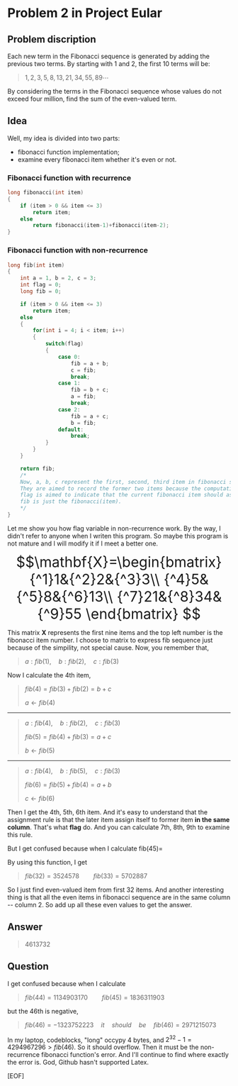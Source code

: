 # Problem 2 in Project Eular

## Problem discription

Each new term in the Fibonacci sequence is generated by adding the previous two terms. By starting with 1 and 2, the first 10 terms will be:
> $1, 2, 3, 5, 8, 13, 21, 34, 55, 89\cdots$

By considering the terms in the Fibonacci sequence whose values do not exceed four million, find the sum of the even-valued term.

## Idea

Well, my idea is divided into two parts:

* fibonacci function implementation;
* examine every fibonacci item whether it's even or not.

### Fibonacci function with recurrence

```C
long fibonacci(int item)
{
    if (item > 0 && item <= 3)
        return item;
    else
        return fibonacci(item-1)+fibonacci(item-2);
}
```

### Fibonacci function with non-recurrence

```C
long fib(int item)
{
    int a = 1, b = 2, c = 3;
    int flag = 0;
    long fib = 0;

    if (item > 0 && item <= 3)
        return item;
    else
    {
        for(int i = 4; i < item; i++)
        {
            switch(flag)
            {
                case 0:
                    fib = a + b;
                    c = fib;
                    break;
                case 1:
                    fib = b + c;
                    a = fib;
                    break;
                case 2:
                    fib = a + c;
                    b = fib;
                default:
                    break;
            }
        }
    }

    return fib;
    /*
    Now, a, b, c represent the first, second, third item in fibonacci sequence.
    They are aimed to record the former two items because the computation only need the former two items.
    flag is aimed to indicate that the current fibonacci item should assign itself to a OR b OR c.
    fib is just the fibonacci(item).
    */
}
```

Let me show you how flag variable in non-recurrence work. By the way, I didn't refer to anyone when I writen this program. So maybe this program is not mature and I will modify it if I meet a better one.

<font size = 6>

$$\mathbf{X}=\begin{bmatrix}
{^1}1&{^2}2&{^3}3\\
{^4}5&{^5}8&{^6}13\\
{^7}21&{^8}34&{^9}55
\end{bmatrix}
$$
</font>

This  matrix **X** represents the first nine items and the top left number is the fibonacci item number. I choose to matrix to express fib sequence just because of the simpility, not special cause. Now, you remember that,
> $a: fib(1),\quad b:fib(2),\quad c:fib(3)$

Now I calculate the 4th item,
> $fib(4)=fib(3)+fib(2)=b+c$
>
> $a\leftarrow fib(4)$
---
> $a:fib(4),\quad b:fib(2),\quad c:fib(3)$
>
> $fib(5)=fib(4)+fib(3)=a+c$
>
> $b\gets fib(5)$
---
> $a:fib(4),\quad b:fib(5),\quad c:fib(3)$
>
> $fib(6)=fib(5)+fib(4)=a+b$
>
> $c\gets fib(6)$

Then I get the 4th, 5th, 6th item. And it's easy to understand that the assignment rule is that the later item assign itself to former item **in the same column**. That's what **flag** do. And you can calculate 7th, 8th, 9th to examine this rule.

But I get confused because when I calculate fib(45)=

By using this function, I get
> $fib(32)=3524578\qquad fib(33)=5702887$

So I just find even-valued item from first 32 items. And another interesting thing is that all the even items in fibonacci sequence are in the same column -- column 2. So add up all these even values to get the answer.

## Answer

> 4613732

## Question

I get confused because when I calculate
> $fib(44)=1134903170\qquad fib(45)=1836311903$

but the 46th is negative,
> $fib(46)=-1323752223\quad it\quad should\quad be\quad fib(46)=2971215073$

In my laptop, codeblocks, "long" occypy 4 bytes, and $2^{32}-1=4294967296 > fib(46)$. So it should overflow. Then it must be the non-recurrence fibonacci function's error. And I'll continue to find where exactly the error is.
God, Github hasn't supported Latex.

[EOF]
